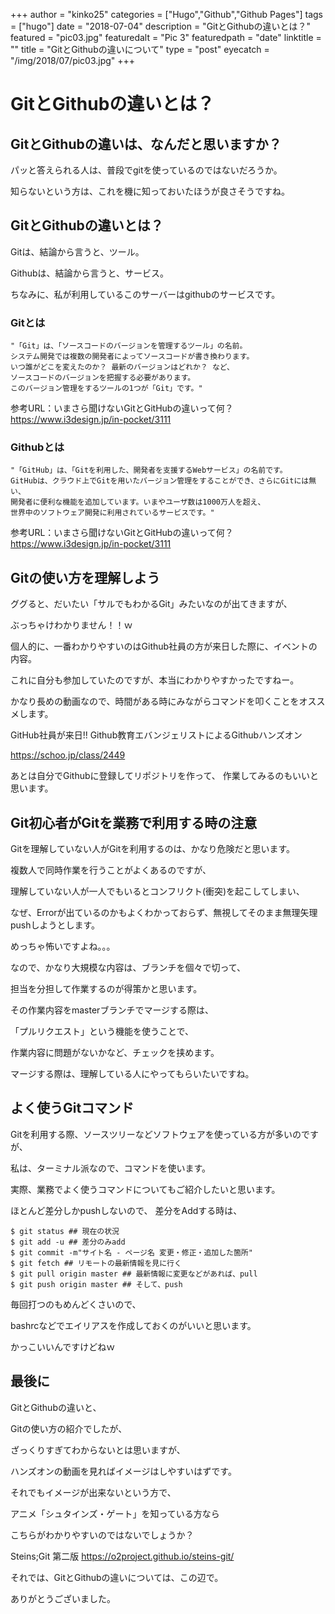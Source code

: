 +++
author = "kinko25"
categories = ["Hugo","Github","Github Pages"]
tags = ["hugo"]
date = "2018-07-04"
description = "GitとGithubの違いとは？"
featured = "pic03.jpg"
featuredalt = "Pic 3"
featuredpath = "date"
linktitle = ""
title = "GitとGithubの違いについて"
type = "post"
eyecatch = "/img/2018/07/pic03.jpg"
+++

# GitとGithubの違いとは？
## GitとGithubの違いは、なんだと思いますか？

パッと答えられる人は、普段でgitを使っているのではないだろうか。

知らないという方は、これを機に知っておいたほうが良さそうですね。

## GitとGithubの違いとは？
Gitは、結論から言うと、ツール。

Githubは、結論から言うと、サービス。


ちなみに、私が利用しているこのサーバーはgithubのサービスです。

### Gitとは
```
"「Git」は、「ソースコードのバージョンを管理するツール」の名前。
システム開発では複数の開発者によってソースコードが書き換わります。
いつ誰がどこを変えたのか？ 最新のバージョンはどれか？ など、
ソースコードのバージョンを把握する必要があります。
このバージョン管理をするツールの1つが「Git」です。"
```
参考URL：いまさら聞けないGitとGitHubの違いって何？ https://www.i3design.jp/in-pocket/3111

### Githubとは
```
"「GitHub」は、「Gitを利用した、開発者を支援するWebサービス」の名前です。
GitHubは、クラウド上でGitを用いたバージョン管理をすることができ、さらにGitには無い、
開発者に便利な機能を追加しています。いまやユーザ数は1000万人を超え、
世界中のソフトウェア開発に利用されているサービスです。"
```

参考URL：いまさら聞けないGitとGitHubの違いって何？ https://www.i3design.jp/in-pocket/3111

## Gitの使い方を理解しよう
ググると、だいたい「サルでもわかるGit」みたいなのが出てきますが、

ぶっちゃけわかりません！！ｗ

個人的に、一番わかりやすいのはGithub社員の方が来日した際に、イベントの内容。

これに自分も参加していたのですが、本当にわかりやすかったですねー。

かなり長めの動画なので、時間がある時にみながらコマンドを叩くことをオススメします。

GitHub社員が来日!! Github教育エバンジェリストによるGithubハンズオン

https://schoo.jp/class/2449

あとは自分でGithubに登録してリポジトリを作って、
作業してみるのもいいと思います。

## Git初心者がGitを業務で利用する時の注意
Gitを理解していない人がGitを利用するのは、かなり危険だと思います。

複数人で同時作業を行うことがよくあるのですが、

理解していない人が一人でもいるとコンフリクト(衝突)を起こしてしまい、

なぜ、Errorが出ているのかもよくわかっておらず、無視してそのまま無理矢理pushしようとします。


めっちゃ怖いですよね。。。

なので、かなり大規模な内容は、ブランチを個々で切って、

担当を分担して作業するのが得策かと思います。

その作業内容をmasterブランチでマージする際は、

「プルリクエスト」という機能を使うことで、

作業内容に問題がないかなど、チェックを挟めます。

マージする際は、理解している人にやってもらいたいですね。


## よく使うGitコマンド

Gitを利用する際、ソースツリーなどソフトウェアを使っている方が多いのですが、

私は、ターミナル派なので、コマンドを使います。

実際、業務でよく使うコマンドについてもご紹介したいと思います。

ほとんど差分しかpushしないので、
差分をAddする時は、
```
$ git status ## 現在の状況
$ git add -u ## 差分のみadd
$ git commit -m"サイト名 - ページ名 変更・修正・追加した箇所"
$ git fetch ## リモートの最新情報を見に行く
$ git pull origin master ## 最新情報に変更などがあれば、pull
$ git push origin master ## そして、push
```
毎回打つのもめんどくさいので、

bashrcなどでエイリアスを作成しておくのがいいと思います。

かっこいいんですけどねｗ

## 最後に
GitとGithubの違いと、

Gitの使い方の紹介でしたが、

ざっくりすぎてわからないとは思いますが、

ハンズオンの動画を見ればイメージはしやすいはずです。

それでもイメージが出来ないという方で、

アニメ「シュタインズ・ゲート」を知っている方なら

こちらがわかりやすいのではないでしょうか？

Steins;Git 第二版 https://o2project.github.io/steins-git/


それでは、GitとGithubの違いについては、この辺で。

ありがとうございました。
